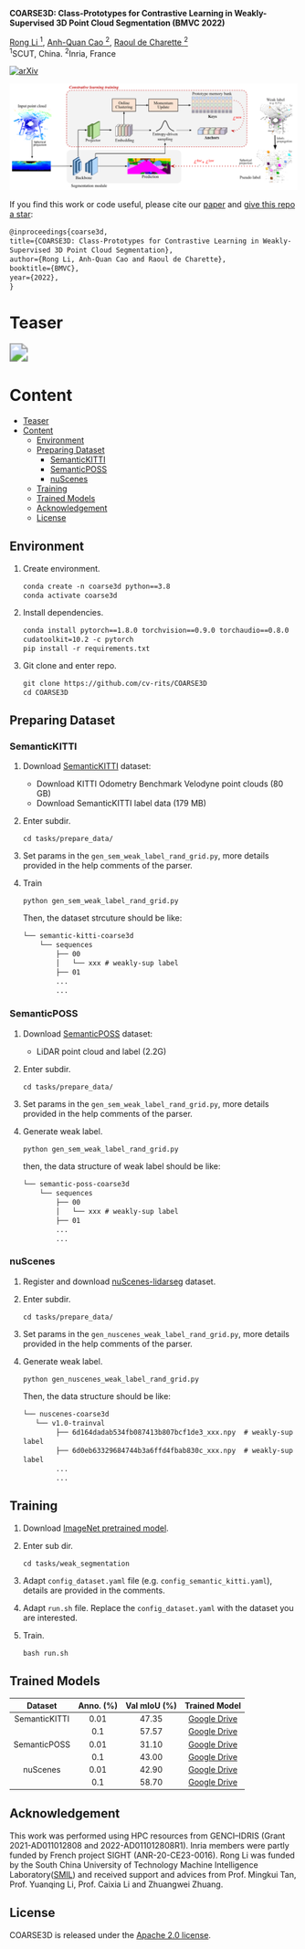 

**COARSE3D: Class-Prototypes for Contrastive Learning in Weakly-Supervised 3D Point Cloud Segmentation (BMVC 2022)** 

[Rong Li <sup>1</sup>](https://rongli.tech/),
[Anh-Quan Cao <sup>2</sup>](https://anhquancao.github.io),
[Raoul de Charette <sup>2</sup>](https://team.inria.fr/rits/membres/raoul-de-charette/)  
<sup>1</sup>SCUT, China. <sup>2</sup>Inria, France


[![arXiv](https://img.shields.io/badge/arXiv-Paper-purple.svg)](https://arxiv.org/pdf/2210.01784.pdf)

<!---![visitors](https://visitor-badge.glitch.me/badge?page_id=cv-rits/COARSE3D)--->

![ARCH](./Figures/arch.png)

If you find this work or code useful, please cite our [paper](https://arxiv.org/pdf/2210.01784.pdf) and [give this repo a star](https://github.com/cv-rits/COARSE3D/stargazers):
```
@inproceedings{coarse3d,
title={COARSE3D: Class-Prototypes for Contrastive Learning in Weakly-Supervised 3D Point Cloud Segmentation},
author={Rong Li, Anh-Quan Cao and Raoul de Charette},
booktitle={BMVC},
year={2022},
}
```

# Teaser

<img src="./Figures/newgif-crop.gif" style="zoom: 200%;" />


# Content
- [Teaser](#teaser)
- [Content](#content)
  - [Environment](#environment)
  - [Preparing Dataset](#preparing-dataset)
    - [SemanticKITTI](#semantickitti)
    - [SemanticPOSS](#semanticposs)
    - [nuScenes](#nuscenes)
  - [Training](#training)
  - [Trained Models](#trained-models)
  - [Acknowledgement](#acknowledgement)
  - [License](#license)


## Environment
1. Create environment.
    ```
    conda create -n coarse3d python==3.8
    conda activate coarse3d
    ```
2. Install dependencies.
    ```
    conda install pytorch==1.8.0 torchvision==0.9.0 torchaudio==0.8.0 cudatoolkit=10.2 -c pytorch
    pip install -r requirements.txt
    ```
3. Git clone and enter repo.
    ```
    git clone https://github.com/cv-rits/COARSE3D
    cd COARSE3D
    ```
       


## Preparing Dataset
### SemanticKITTI

1. Download [SemanticKITTI](http://semantic-kitti.org/dataset.html) dataset:
    - Download KITTI Odometry Benchmark Velodyne point clouds (80 GB)
    - Download SemanticKITTI label data (179 MB)

2. Enter subdir.
    ```
    cd tasks/prepare_data/
    ```

3. Set params in the `gen_sem_weak_label_rand_grid.py`, more details provided in the help comments of the parser.
4. Train
    ```
    python gen_sem_weak_label_rand_grid.py
    ```
    
    Then, the dataset strcuture should be like:
    
    ```
    └── semantic-kitti-coarse3d
        └── sequences
            ├── 00
            │   └── xxx # weakly-sup label
            ├── 01
            ...
            ...
    ```


### SemanticPOSS

1. Download [SemanticPOSS](http://www.poss.pku.edu.cn/download.html) dataset:
    - LiDAR point cloud and label (2.2G)

2. Enter subdir.
    ```
    cd tasks/prepare_data/
    ```
3. Set params in the `gen_sem_weak_label_rand_grid.py`, more details provided in the help comments of the parser.

4. Generate weak label.
    ```
    python gen_sem_weak_label_rand_grid.py
    ```
    then, the data structure of weak label should be like:
    ```
    └── semantic-poss-coarse3d
        └── sequences
            ├── 00
            │   └── xxx # weakly-sup label
            ├── 01
            ...
            ...
    ```
    

### nuScenes

1. Register and download [nuScenes-lidarseg](https://www.nuscenes.org/nuscenes#download) dataset.

2. Enter subdir.
    ```
    cd tasks/prepare_data/
    ```

3. Set params in the `gen_nuscenes_weak_label_rand_grid.py`, more details provided in the help comments of the parser.

4. Generate weak label.
    
    ```
    python gen_nuscenes_weak_label_rand_grid.py
    ```
    Then, the data structure should be like:
    ```
    └── nuscenes-coarse3d
       └── v1.0-trainval
            ├── 6d164dadab534fb087413b807bcf1de3_xxx.npy  # weakly-sup label
            ├── 6d0eb63329684744b3a6ffd4fbab830c_xxx.npy  # weakly-sup label
            ...
            ...
    ```
    

## Training 

1. Download [ImageNet pretrained model](https://drive.google.com/file/d/12eFcX5waDEQBOUOgs7L63XkXU3-2HpZG/view?usp=sharing).
 
2. Enter sub dir.
    ```
    cd tasks/weak_segmentation
    ```

3. Adapt `config_dataset.yaml` file (e.g. `config_semantic_kitti.yaml`), details are provided in the comments.

4. Adapt `run.sh` file. Replace the `config_dataset.yaml` with the dataset you are interested.

5. Train.
    ```
    bash run.sh
    ```


## Trained Models


 **Dataset**   | **Anno. (%)** | **Val mIoU (%)** | **Trained Model** 
:-------------:|:--------------:|:------------:|:-----------------:
 SemanticKITTI | 0.01          | 47.35        | [Google Drive](https://drive.google.com/file/d/18KLAppY17ukrpd-A8_ywd2WojBUePowy/view?usp=sharing)  
  </br>        | 0.1           | 57.57        | [Google Drive](https://drive.google.com/file/d/1VPx8MDM-Ty0D4prd_c38FpWVEKWj2lxq/view?usp=sharing)  
 SemanticPOSS  | 0.01          | 31.10        | [Google Drive](https://drive.google.com/file/d/1buMlljeQArvQc4jFI5ri1H7n-Wg80iH4/view?usp=sharing)  
  </br>        | 0.1           | 43.00        | [Google Drive](https://drive.google.com/file/d/1O2CPnU25PTSVlrijMSyQ6Lji_FWaL_ZU/view?usp=sharing)  
 nuScenes      | 0.01          | 42.90        | [Google Drive](https://drive.google.com/file/d/1aT7kHXTZYK51NBRsdIGw6xogcESFLN2N/view?usp=sharing)  
  </br>        | 0.1           | 58.70        | [Google Drive](https://drive.google.com/file/d/18eyAghfzxGWV8Kvqlb73w0QMlMt55YxJ/view?usp=sharing)

<!--- 
Download the trained model you are interested, and put it on the `checkpoint` of config file. 
--->


## Acknowledgement
This work was performed using HPC resources from GENCI–IDRIS (Grant 2021-AD011012808 and 2022-AD011012808R1). Inria members were partly funded by French project SIGHT (ANR-20-CE23-0016). 
Rong Li was funded by the South China University of Technology Machine Intelligence Laboratory([SMIL](https://tanmingkui.github.io/laboratory_students/)) and received support and advices from Prof. Mingkui Tan, Prof. Yuanqing Li, Prof. Caixia Li and Zhuangwei Zhuang.


## License
COARSE3D is released under the [Apache 2.0 license](./LICENSE).  
